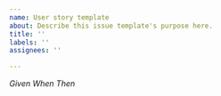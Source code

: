 ```yaml
---
name: User story template
about: Describe this issue template's purpose here.
title: ''
labels: ''
assignees: ''

---
```


*Given* 
*When*
*Then*
